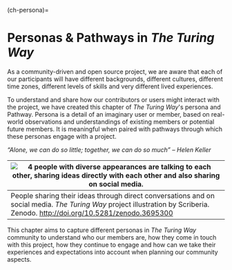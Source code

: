 (ch-persona)=
# Personas & Pathways in _The Turing Way_

As a community-driven and open source project, we are aware that each of our participants will have different backgrounds, different cultures, different time zones, different levels of skills and very different lived experiences.

To understand and share how our contributors or users might interact with the project, we have created this chapter of _The Turing Way_'s persona and Pathway.
Persona is a detail of an imaginary user or member, based on real-world observations and understandings of existing members or potential future members.
It is meaningful when paired with pathways through which these personas engage with a project.

*“Alone, we can do so little; together, we can do so much” – Helen Keller*

| ![4 people with diverse appearances are talking to each other, sharing ideas directly with each other and also sharing on social media.](../../figures/Personas.png)|
|--------------------------------|
| People sharing their ideas through direct conversations and on social media. _The Turing Way_ project illustration by Scriberia. Zenodo. http://doi.org/10.5281/zenodo.3695300|

This chapter aims to capture different personas in _The Turing Way_ community to understand who our members are, how they come in touch with this project, how they continue to engage and how can we take their experiences and expectations into account when planning our community aspects.
